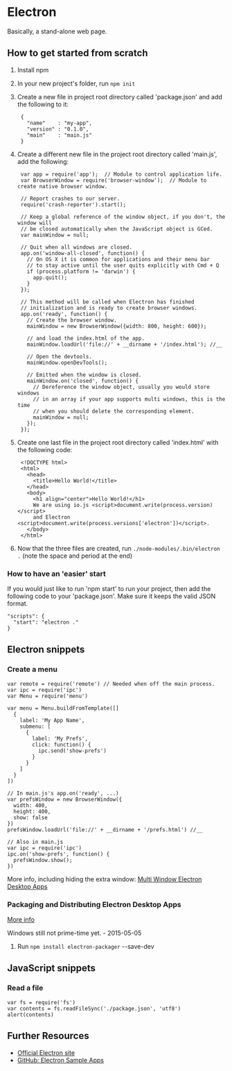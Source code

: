 # Electron #
Basically, a stand-alone web page.



## How to get started from scratch ##
1. Install npm
2. In your new project's folder, run `npm init`
3. Create a new file in project root directory called 'package.json' and add the following to it:

        {
          "name"    : "my-app",
          "version" : "0.1.0",
          "main"    : "main.js"
        }

4. Create a different new file in the project root directory called 'main.js', add the following:

        var app = require('app');  // Module to control application life.
        var BrowserWindow = require('browser-window');  // Module to create native browser window.

        // Report crashes to our server.
        require('crash-reporter').start();

        // Keep a global reference of the window object, if you don't, the window will
        // be closed automatically when the JavaScript object is GCed.
        var mainWindow = null;

        // Quit when all windows are closed.
        app.on('window-all-closed', function() {
          // On OS X it is common for applications and their menu bar
          // to stay active until the user quits explicitly with Cmd + Q
          if (process.platform != 'darwin') {
            app.quit();
          }
        });

        // This method will be called when Electron has finished
        // initialization and is ready to create browser windows.
        app.on('ready', function() {
          // Create the browser window.
          mainWindow = new BrowserWindow({width: 800, height: 600});

          // and load the index.html of the app.
          mainWindow.loadUrl('file://' + __dirname + '/index.html'); //__

          // Open the devtools.
          mainWindow.openDevTools();

          // Emitted when the window is closed.
          mainWindow.on('closed', function() {
            // Dereference the window object, usually you would store windows
            // in an array if your app supports multi windows, this is the time
            // when you should delete the corresponding element.
            mainWindow = null;
          });
        });

5. Create one last file in the project root directory called 'index.html' with the following code:

        <!DOCTYPE html>
        <html>
          <head>
            <title>Hello World!</title>
          </head>
          <body>
            <h1 align="center">Hello World!</h1>
            We are using io.js <script>document.write(process.version)</script>
            and Electron <script>document.write(process.versions['electron'])</script>.
          </body>
        </html>

6. Now that the three files are created, run `./node-modules/.bin/electron .` (note the space and period at the end)


### How to have an 'easier' start ###
If you would just like to run 'npm start' to run your project, then add the following code to your 'package.json'. Make sure it keeps the valid JSON format.

    "scripts": {
      "start": "electron ."
    }



## Electron snippets ##

###  Create a menu ###

    var remote = require('remote') // Needed when off the main process.
    var ipc = require('ipc')
    var Menu = require('menu')

    var menu = Menu.buildFromTemplate([]
      {
        label: 'My App Name',
        submenu: [
          {
            label: 'My Prefs',
            click: function() {
              ipc.send('show-prefs')
            }
          }
        ]
      }
    ])

    // In main.js's app.on('ready', ...)
    var prefsWindow = new BrowserWindow({
      width: 400,
      height: 400,
      show: false
    })
    prefsWindow.loadUrl('file://' + __dirname + '/prefs.html') //__

    // Also in main.js
    var ipc = require('ipc')
    ipc.on('show-prefs', function() {
      prefsWindow.show();
    })

More info, including hiding the extra window: [Multi Window Electron Desktop Apps](https://www.youtube.com/watch?v=K-H2amwQ_pU)


### Packaging and Distributing Electron Desktop Apps ###
[More info](https://www.youtube.com/watch?v=dz5SnmBzBXc)

Windows still not prime-time yet. - 2015-05-05

1. Run `npm install electron-packager` --save-dev



## JavaScript snippets ##

### Read a file ###

    var fs = require('fs')
    var contents = fs.readFileSync('./package.json', 'utf8')
    alert(contents)



## Further Resources ##
- [Official Electron site](http://electron.atom.io/)
- [GitHub: Electron Sample Apps](https://github.com/hokein/electron-sample-apps)
